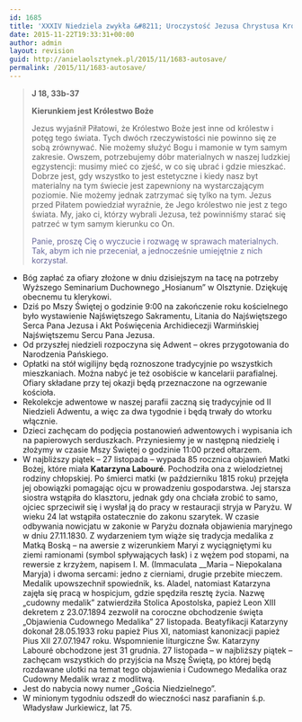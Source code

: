 ```yaml
---
id: 1685
title: 'XXXIV Niedziela zwykła &#8211; Uroczystość Jezusa Chrystusa Króla Wszechświata'
date: 2015-11-22T19:33:31+00:00
author: admin
layout: revision
guid: http://anielaolsztynek.pl/2015/11/1683-autosave/
permalink: /2015/11/1683-autosave/
---
```

> **J 18, 33b-37**
> 
> **Kierunkiem jest Królestwo Boże**
> 
> Jezus wyjaśnił Piłatowi, że Królestwo Boże jest inne od królestw i potęg tego świata. Tych dwóch rzeczywistości nie powinno się ze sobą zrównywać. Nie możemy służyć Bogu i mamonie w tym samym zakresie. Owszem, potrzebujemy dóbr materialnych w naszej ludzkiej egzystencji: musimy mieć co zjeść, w co się ubrać i gdzie mieszkać. Dobrze jest, gdy wszystko to jest estetyczne i kiedy nasz byt materialny na tym świecie jest zapewniony na wystarczającym poziomie. Nie możemy jednak zatrzymać się tylko na tym. Jezus przed Piłatem powiedział wyraźnie, że Jego królestwo nie jest z tego świata. My, jako ci, którzy wybrali Jezusa, też powinniśmy starać się patrzeć w tym samym kierunku co On.
> 
> <span style="color: #666699;">Panie, proszę Cię o wyczucie i rozwagę w sprawach materialnych. Tak, abym ich nie przeceniał, a jednocześnie umiejętnie z nich korzystał.</span>

  * Bóg zapłać za ofiary złożone w dniu dzisiejszym na tacę na potrzeby Wyższego Seminarium Duchownego &#8222;Hosianum&#8221; w Olsztynie. Dziękuję obecnemu tu klerykowi.
  * Dziś po Mszy Świętej o godzinie 9:00 na zakończenie roku kościelnego było wystawienie Najświętszego Sakramentu, Litania do Najświętszego Serca Pana Jezusa i Akt Poświęcenia Archidiecezji Warmińskiej Najświętszemu Sercu Pana Jezusa.
  * Od przyszłej niedzieli rozpoczyna się Adwent &#8211; okres przygotowania do Narodzenia Pańskiego.
  * Opłatki na stół wigilijny będą roznoszone tradycyjnie po wszystkich mieszkaniach. Można nabyć je też osobiście w kancelarii parafialnej. Ofiary składane przy tej okazji będą przeznaczone na ogrzewanie kościoła.
  * Rekolekcje adwentowe w naszej parafii zaczną się tradycyjnie od II Niedzieli Adwentu, a więc za dwa tygodnie i będą trwały do wtorku włącznie.
  * Dzieci zachęcam do podjęcia postanowień adwentowych i wypisania ich na papierowych serduszkach. Przyniesiemy je w następną niedzielę i złożymy w czasie Mszy Świętej o godzinie 11:00 przed ołtarzem.
  * W najbliższy piątek &#8211; 27 listopada &#8211; wypada 85 rocznica objawień Matki Bożej, które miała **Katarzyna Labouré**. Pochodziła ona z wielodzietnej rodziny chłopskiej. Po śmierci matki (w październiku 1815 roku) przejęła jej obowiązki pomagając ojcu w prowadzeniu gospodarstwa. Jej starsza siostra wstąpiła do klasztoru, jednak gdy ona chciała zrobić to samo, ojciec sprzeciwił się i wysłał ją do pracy w restauracji stryja w Paryżu. W wieku 24 lat wstąpiła ostatecznie do zakonu szarytek. W czasie odbywania nowicjatu w zakonie w Paryżu doznała objawienia maryjnego w dniu 27.11.1830. Z wydarzeniem tym wiąże się tradycja medalika z Matką Boską – na awersie z wizerunkiem Maryi z wyciągniętymi ku ziemi ramionami (symbol spływających łask) i z wężem pod stopami, na rewersie z krzyżem, napisem I. M. (Immaculata __Maria – Niepokalana Maryja) i dwoma sercami: jedno z cierniami, drugie przebite mieczem. Medalik upowszechnił spowiednik, ks. Aladel, natomiast Katarzyna zajęła się pracą w hospicjum, gdzie spędziła resztę życia. Nazwę &#8222;cudowny medalik&#8221; zatwierdziła Stolica Apostolska, papież Leon XIII dekretem z 23.07.1894 zezwolił na coroczne obchodzenie święta &#8222;Objawienia Cudownego Medalika&#8221; 27 listopada. Beatyfikacji Katarzyny dokonał 28.05.1933 roku papież Pius XI, natomiast kanonizacji papież Pius XII 27.07.1947 roku. Wspomnienie liturgiczne Św. Katarzyny Labouré obchodzone jest 31 grudnia. 27 listopada &#8211; w najbliższy piątek &#8211; zachęcam wszystkich do przyjścia na Mszę Świętą, po której będą rozdawane ulotki na temat tego objawienia i Cudownego Medalika oraz Cudowny Medalik wraz z modlitwą.
  * Jest do nabycia nowy numer &#8222;Gościa Niedzielnego&#8221;.
  * W minionym tygodniu odszedł do wieczności nasz parafianin ś.p. Władysław Jurkiewicz, lat 75.